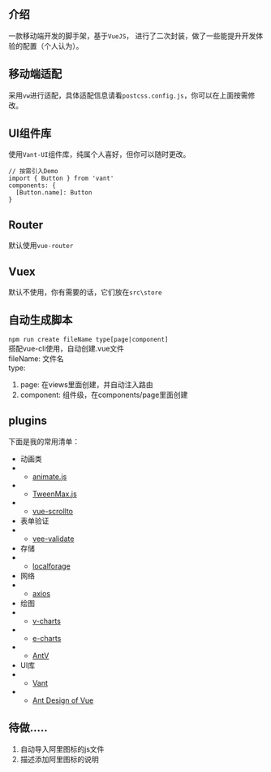 ## 介绍  
一款移动端开发的脚手架，基于`VueJS`，
进行了二次封装，做了一些能提升开发体验的配置（个人认为）。
## 移动端适配
采用`vw`进行适配，具体适配信息请看`postcss.config.js`，你可以在上面按需修改。
## UI组件库
使用`Vant-UI`组件库，纯属个人喜好，但你可以随时更改。  
```
// 按需引入Demo
import { Button } from 'vant'
components: {
  [Button.name]: Button
}
```
## Router
默认使用`vue-router`
## Vuex
默认不使用，你有需要的话，它们放在`src\store`
## 自动生成脚本
`npm run create fileName type[page|component] `  
搭配vue-cli使用，自动创建.vue文件  
fileName: 文件名  
type:
1. page: 在views里面创建，并自动注入路由  
2. component: 组件级，在components/page里面创建

## plugins
下面是我的常用清单：
- 动画类
- - [animate.js](https://www.npmjs.com/package/animate.css)
- - [TweenMax.js](https://www.tweenmax.com.cn/)
- - [vue-scrollto](https://www.npmjs.com/package/vue-scrollto)
- 表单验证
- - [vee-validate](https://baianat.github.io/vee-validate/)
- 存储
- - [localforage](https://localforage.docschina.org/#localforage)
- 网络
- - [axios](https://www.kancloud.cn/yunye/axios/234845)
- 绘图
- - [v-charts](https://v-charts.js.org/#/)
- - [e-charts](https://www.echartsjs.com/zh/index.html)
- - [AntV](https://antv.vision/zh)
- UI库
- - [Vant](https://youzan.github.io/vant/#/zh-CN/home)
- - [Ant Design of Vue](https://www.antdv.com/docs/vue/introduce-cn/)

## 待做.....
1. 自动导入阿里图标的js文件
2. 描述添加阿里图标的说明